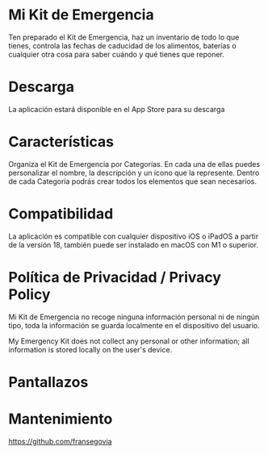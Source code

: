 # Mi Kit de Emergencia
Ten preparado el Kit de Emergencia, haz un inventario de todo lo que tienes, controla las fechas de caducidad de los alimentos, baterías o cualquier otra cosa para saber cuándo y qué tienes que reponer.

# Descarga
La aplicación estará disponible en el App Store para su descarga
<!-- This content will not appear in the rendered Markdown -->
<!--
[![Download_on_the_App_Store_Badge_ES_RGB_blk_100217](https://user-images.githubusercontent.com/124678480/220986419-e4d85830-56de-4048-af9d-287b4d59d9d0.svg)](https://apps.apple.com/us/app/mi-loteria/id1443661382)
-->

# Características
Organiza el Kit de Emergencia por Categorías. En cada una de ellas puedes personalizar el nombre, la descripción y un icono que la represente. Dentro de cada Categoría podrás crear todos los elementos que sean necesarios.

# Compatibilidad
La aplicación es compatible con cualquier dispositivo iOS o iPadOS a partir de la versión 18, también puede ser instalado en macOS con M1 o superior.

# Política de Privacidad / Privacy Policy
Mi Kit de Emergencia no recoge ninguna información personal ni de ningún tipo, toda la información se guarda localmente en el dispositivo del usuario.

My Emergency Kit does not collect any personal or other information; all information is stored locally on the user's device.

# Pantallazos
<!--
<img src="https://user-images.githubusercontent.com/124678480/220031958-666980fc-9a4d-4a93-b3ba-5f116bf223b6.png" width=30% height=30%>  <img src="https://user-images.githubusercontent.com/124678480/220031992-aaa43707-7b58-417e-907e-18ca2c810f7d.png" width=30% height=30%>  <img src= "https://user-images.githubusercontent.com/124678480/220032006-17658d57-7fc1-4b0b-826b-b5dc445d1388.png" width=30% height=30%>
-->

# Mantenimiento
https://github.com/fransegovia
